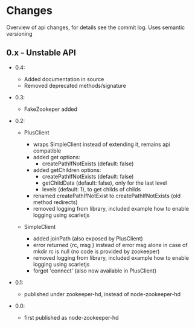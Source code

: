 Changes
=======

Overview of api changes, for details see the commit log.
Uses semantic versioning

0.x - Unstable API
---
- 0.4:
    - Added documentation in source
    - Removed deprecated methods/signature

- 0.3:
    - FakeZookeper added

- 0.2:
    - PlusClient
        - wraps SimpleClient instead of extending it, remains api compatible
        - added get options:
            - createPathIfNotExists (default: false)
        - added getChildren options:
            - createPathIfNotExists (default: false)
            - getChildData (default: false), only for the last level
            - levels (default: 1), to get childs of childs
        - renamed createPathIfNotExist to createPathIfNotExists (old method redirects)
        - removed logging from library, included example how to enable logging using scarletjs

    - SimpleClient
        - added joinPath (also exposed by PlusClient)
        - error returned {rc, msg } instead of error msg alone
          in case of mkdir rc is null (no code is provided by zookeeper)
        - removed logging from library, included example how to enable logging using scarletjs
        - forgot 'connect' (also now available in PlusClient)

- 0.1:
    - published under zookeeper-hd, instead of node-zookeeper-hd

- 0.0:
    - first published as node-zookeeper-hd
